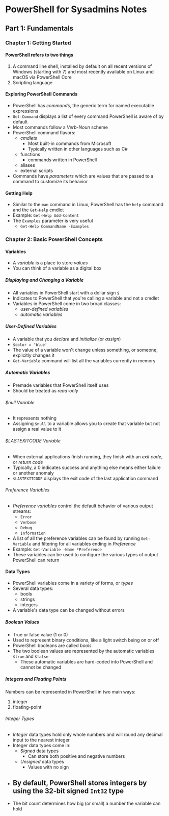 # PowerShell for Sysadmins Notes

## Part 1: Fundamentals

### Chapter 1: Getting Started

#### PowerShell refers to two things

1. A command line shell, installed by default on all recent versions of Windows (starting with 7) and most recently available on Linux and macOS via PowerShell Core
2. Scripting language

#### Exploring PowerShell Commands

- PowerShell has *commands*, the generic term for named executable expressions
- `Get-Command` displays a list of every command PowerShell is aware of by default
- Most commands follow a *Verb*-*Noun* scheme
- PowerShell command flavors:
  - *cmdlets*
    - Most built-in commands from Microsoft
    - Typically written in other languages such as C#
  - functions
    - commands written in PowerShell
  - aliases
  - external scripts
- Commands have *parameters* which are values that are passed to a command to customize its behavior

#### Getting Help

- Similar to the `man` command in Linux, PowerShell has the `help` command and the `Get-Help` cmdlet
- Example: `Get-Help Add-Content`
- The `Examples` parameter is very useful
  - `Get-Help CommandName -Examples`

### Chapter 2: Basic PowerShell Concepts

#### Variables

- A *variable* is a place to store *values*
- You can think of a variable as a digital box

##### Displaying and Changing a Variable

- All variables in PowerShell start with a dollar sign `$`
- Indicates to PowerShell that you're calling a variable and not a cmdlet
- Variables in PowerShell come in two broad classes:
  - *user-defined variables*
  - *automatic variables*

##### User-Defined Variables

- A variable that you *declare* and *initialize* (or *assign*)
- `$color = 'blue'`
- The value of a variable won't change unless something, or someone, explicitly changes it
- `Get-Variable` command will list all the variables currently in memory

##### Automatic Variables

- Premade variables that PowerShell itself uses
- Should be treated as *read-only*

###### $null Variable

- It represents nothing
- Assigning `$null` to a variable allows you to create that variable but not assign a real value to it

###### $LASTEXITCODE Variable

- When external applications finish running, they finish with an *exit code*, or *return code*
- Typically, a 0 indicates success and anything else means either failure or another anomaly
- `$LASTEXITCODE` displays the exit code of the last application command

###### Preference Variables

- *Preference variables* control the default behavior of various output streams:
  - `Error`
  - `Verbose`
  - `Debug`
  - `Information`
- A list of all the preference variables can be found by running `Get-Variable` and filtering for all variables ending in *Preference*
- Example: `Get-Variable -Name *Preference`
- These variables can be used to configure the various types of output PowerShell can return

#### Data Types

- PowerShell variables come in a variety of forms, or *types*
- Several data types:
  - bools
  - strings
  - integers
- A variable's data type can be changed without errors

##### Boolean Values

- True or false value (1 or 0)
- Used to represent binary conditions, like a light switch being on or off
- PowerShell booleans are called *bools*
- The two boolean values are represented by the automatic variables `$true` and `$false`
  - These automatic variables are hard-coded into PowerShell and cannot be changed

##### Integers and Floating Points

Numbers can be represented in PowerShell in two main ways:
1. integer
2. floating-point 

###### Integer Types

- *Integer* data types hold only whole numbers and will round any decimal input to the nearest integer
- Integer data types come in:
  - *Signed* data types
    - Can store both positive and negative numbers
  - *Unsigned* data types
    - Values with no sign
- By default, PowerShell stores integers by using the 32-bit signed `Int32` type
  - 
- The bit count determines how big (or small) a number the variable can hold